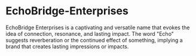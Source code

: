 # EchoBridge-Enterprises
EchoBridge Enterprises is a captivating and versatile name that evokes the idea of connection, resonance, and lasting impact. The word "Echo" suggests reverberation or the continued effect of something, implying a brand that creates lasting impressions or impacts. 
